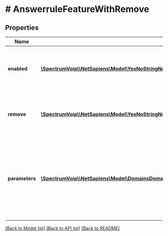 # # AnswerruleFeatureWithRemove

## Properties

Name | Type | Description | Notes
------------ | ------------- | ------------- | -------------
**enabled** | [**\SpectrumVoip\\\\NetSapiens\Model\YesNoStringNoDefault**](YesNoStringNoDefault.md) | This settings will control if the the parent feature is enabled. |
**remove** | [**\SpectrumVoip\\\\NetSapiens\Model\YesNoStringNoDefault**](YesNoStringNoDefault.md) | This settings will control if the the parent feature is enabled. | [optional]
**parameters** | [**\SpectrumVoip\\\\NetSapiens\Model\DomainsDomainUsersUserAnswerrulesPostRequestSimultaneousRingParametersInner[]**](DomainsDomainUsersUserAnswerrulesPostRequestSimultaneousRingParametersInner.md) | This field will provide the values needed to configure the parent feature. These values could be multiple strings or numbers. | [optional]

[[Back to Model list]](../../README.md#models) [[Back to API list]](../../README.md#endpoints) [[Back to README]](../../README.md)
